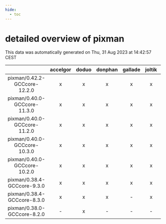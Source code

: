 ```yaml
---
hide:
  - toc
---
```


detailed overview of pixman
===========================


This data was automatically generated on Thu, 31 Aug 2023 at 14:42:57 CEST  

| |accelgor|doduo|donphan|gallade|joltik|skitty|swalot|victini|
| :---: | :---: | :---: | :---: | :---: | :---: | :---: | :---: | :---: |
|pixman/0.42.2-GCCcore-12.2.0|x|x|x|x|x|x|x|x|
|pixman/0.40.0-GCCcore-11.3.0|x|x|x|x|x|x|x|x|
|pixman/0.40.0-GCCcore-11.2.0|x|x|x|x|x|x|x|x|
|pixman/0.40.0-GCCcore-10.3.0|x|x|x|x|x|x|x|x|
|pixman/0.40.0-GCCcore-10.2.0|x|x|x|x|x|x|x|x|
|pixman/0.38.4-GCCcore-9.3.0|x|x|x|x|x|x|x|x|
|pixman/0.38.4-GCCcore-8.3.0|x|x|x|-|x|x|x|x|
|pixman/0.38.0-GCCcore-8.2.0|-|x|-|-|-|-|x|-|
